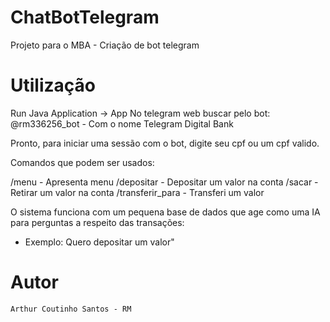 # ChatBotTelegram
Projeto para o MBA - Criação de bot  telegram

# Utilização

Run Java Application -> App
No telegram web buscar pelo bot: 
@rm336256_bot - Com o nome Telegram Digital Bank

Pronto, para iniciar uma sessão com o bot, digite seu cpf ou um cpf valido.

Comandos que podem ser usados:

/menu - Apresenta menu
/depositar - Depositar um valor na conta
/sacar - Retirar um valor na conta
/transferir_para - Transferi um valor

O sistema funciona com um pequena base de dados que age como uma IA para perguntas a respeito das transações: 

- Exemplo: Quero depositar um valor"

# Autor

```
Arthur Coutinho Santos - RM 
```
